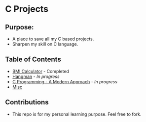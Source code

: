 # C Projects

## Purpose:
 - A place to save all my C based projects.
 - Sharpen my skill on C language.

## Table of Contents
* [BMI Calculator](./bmi_calculator) - Completed
* [Hangman](./hangman) - *In progress*
* [C Programming - A Modern Approach](./c_modern) - *In progress*
* [Misc](./misc)

## Contributions
- This repo is for my personal learning purpose. Feel free to fork.